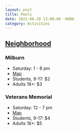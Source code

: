 ```yaml
---
layout: post
title: Pools
date: 2021-06-28 13:00:00 -0000
category: Activities
---
```


## [Neighborhood](https://www.cedarparktexas.gov/departments/parks-recreation/park-amenities-services-facilities/pools-and-aquatics)

### Milburn

- Saturday: 1 - 8 pm
- [Map](https://www.google.com/maps/place/Elizabeth+Milburn+Pool/@30.4785026,-97.8410732,18.08z/data=!4m5!3m4!1s0x865b2d8842c3b4c7:0xa3ad8fb600495495!8m2!3d30.4786942!4d-97.8409981)
- Students, 9-17: $2
- Adults 18+: $3

### Veterans Memorial

- Saturday: 12 - 7 pm
- [Map](https://www.google.com/maps/place/Veterans+Memorial+Park/@30.5188119,-97.8696274,16.73z/data=!4m5!3m4!1s0x865b2dd4d68f1781:0x5101a82d8fea9af3!8m2!3d30.5198693!4d-97.8690069)
- Students, 9-17: $4
- Adults 18+: $5
